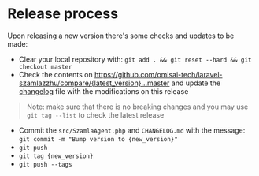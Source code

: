 # Release process

Upon releasing a new version there's some checks and updates to be made:

- Clear your local repository with: `git add . && git reset --hard && git checkout master`
- Check the contents on https://github.com/omisai-tech/laravel-szamlazzhu/compare/{latest_version}...master and update the [changelog](CHANGELOG.md) file with the modifications on this release
> Note: make sure that there is no breaking changes and you may use `git tag --list` to check the latest release
- Commit the `src/SzamlaAgent.php` and `CHANGELOG.md` with the message: `git commit -m "Bump version to {new_version}"`
- `git push`
- `git tag {new_version}`
- `git push --tags`